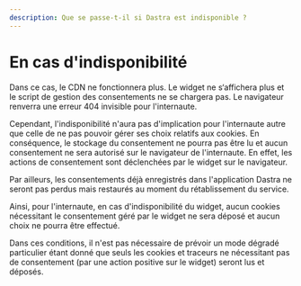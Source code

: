```yaml
---
description: Que se passe-t-il si Dastra est indisponible ?
---
```


# En cas d'indisponibilité

Dans ce cas, le CDN ne fonctionnera plus. Le widget ne s‘affichera plus et le script de gestion des consentements ne se chargera pas. Le navigateur renverra une erreur 404 invisible pour l'internaute. 

Cependant, l'indisponibilité n'aura pas d'implication pour l'internaute autre que celle de ne pas pouvoir gérer ses choix relatifs aux cookies. En conséquence, le stockage du consentement ne pourra pas être lu et aucun consentement ne sera autorisé sur le navigateur de l'internaute. En effet, les actions de consentement sont déclenchées par le widget sur le navigateur. 

Par ailleurs, les consentements déjà enregistrés dans l'application Dastra ne seront pas perdus mais restaurés au moment du rétablissement du service.

Ainsi, pour l'internaute, en cas d'indisponibilité du widget, aucun cookies nécessitant le consentement géré par le widget ne sera déposé et aucun choix ne pourra être effectué.

Dans ces conditions, il n'est pas nécessaire de prévoir un mode dégradé particulier étant donné que seuls les cookies et traceurs ne nécessitant pas de consentement \(par une action positive sur le widget\) seront lus et déposés.

